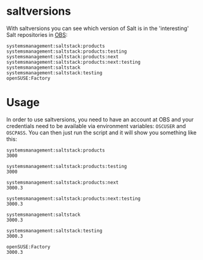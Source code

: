 # saltversions

With saltversions you can see which version of Salt is in the 'interesting' Salt repositories in [OBS](build.opensuse.org/):

```
systemsmanagement:saltstack:products
systemsmanagement:saltstack:products:testing
systemsmanagement:saltstack:products:next
systemsmanagement:saltstack:products:next:testing
systemsmanagement:saltstack
systemsmanagement:saltstack:testing
openSUSE:Factory
```

# Usage

In order to use saltversions, you need to have an account at OBS and your credentials need to be available via environment variables: `OSCUSER` and `OSCPASS`. You can then just run the script and it will show you something like this:

```
systemsmanagement:saltstack:products
3000

systemsmanagement:saltstack:products:testing
3000

systemsmanagement:saltstack:products:next
3000.3

systemsmanagement:saltstack:products:next:testing
3000.3

systemsmanagement:saltstack
3000.3

systemsmanagement:saltstack:testing
3000.3

openSUSE:Factory
3000.3
```
